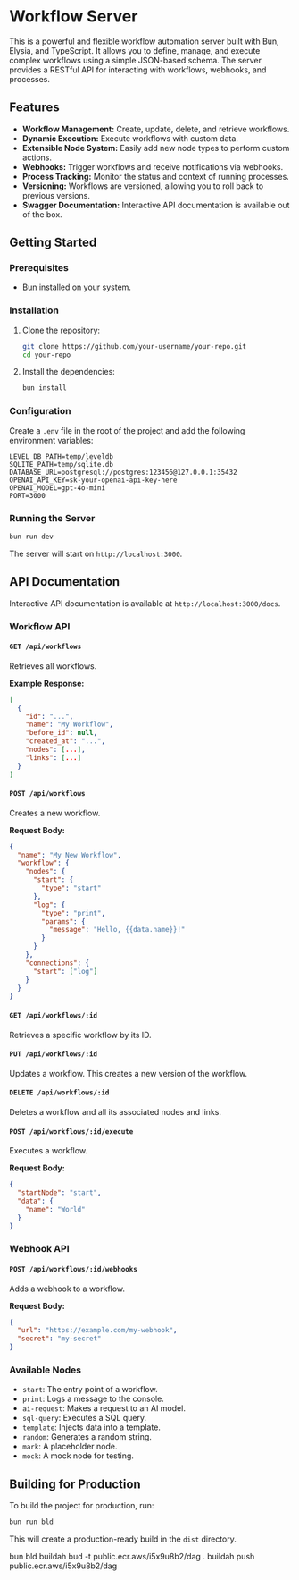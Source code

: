 # Workflow Server

This is a powerful and flexible workflow automation server built with Bun, Elysia, and TypeScript. It allows you to define, manage, and execute complex workflows using a simple JSON-based schema. The server provides a RESTful API for interacting with workflows, webhooks, and processes.

## Features

*   **Workflow Management:** Create, update, delete, and retrieve workflows.
*   **Dynamic Execution:** Execute workflows with custom data.
*   **Extensible Node System:** Easily add new node types to perform custom actions.
*   **Webhooks:** Trigger workflows and receive notifications via webhooks.
*   **Process Tracking:** Monitor the status and context of running processes.
*   **Versioning:** Workflows are versioned, allowing you to roll back to previous versions.
*   **Swagger Documentation:** Interactive API documentation is available out of the box.

## Getting Started

### Prerequisites

*   [Bun](https://bun.sh/) installed on your system.

### Installation

1.  Clone the repository:

    ```bash
    git clone https://github.com/your-username/your-repo.git
    cd your-repo
    ```

2.  Install the dependencies:

    ```bash
    bun install
    ```

### Configuration

Create a `.env` file in the root of the project and add the following environment variables:

```
LEVEL_DB_PATH=temp/leveldb
SQLITE_PATH=temp/sqlite.db
DATABASE_URL=postgresql://postgres:123456@127.0.0.1:35432
OPENAI_API_KEY=sk-your-openai-api-key-here
OPENAI_MODEL=gpt-4o-mini
PORT=3000
```

### Running the Server

```bash
bun run dev
```

The server will start on `http://localhost:3000`.

## API Documentation

Interactive API documentation is available at `http://localhost:3000/docs`.

### Workflow API

#### `GET /api/workflows`

Retrieves all workflows.

**Example Response:**

```json
[
  {
    "id": "...",
    "name": "My Workflow",
    "before_id": null,
    "created_at": "...",
    "nodes": [...],
    "links": [...]
  }
]
```

#### `POST /api/workflows`

Creates a new workflow.

**Request Body:**

```json
{
  "name": "My New Workflow",
  "workflow": {
    "nodes": {
      "start": {
        "type": "start"
      },
      "log": {
        "type": "print",
        "params": {
          "message": "Hello, {{data.name}}!"
        }
      }
    },
    "connections": {
      "start": ["log"]
    }
  }
}
```

#### `GET /api/workflows/:id`

Retrieves a specific workflow by its ID.

#### `PUT /api/workflows/:id`

Updates a workflow. This creates a new version of the workflow.

#### `DELETE /api/workflows/:id`

Deletes a workflow and all its associated nodes and links.

#### `POST /api/workflows/:id/execute`

Executes a workflow.

**Request Body:**

```json
{
  "startNode": "start",
  "data": {
    "name": "World"
  }
}
```

### Webhook API

#### `POST /api/workflows/:id/webhooks`

Adds a webhook to a workflow.

**Request Body:**

```json
{
  "url": "https://example.com/my-webhook",
  "secret": "my-secret"
}
```

### Available Nodes

*   `start`: The entry point of a workflow.
*   `print`: Logs a message to the console.
*   `ai-request`: Makes a request to an AI model.
*   `sql-query`: Executes a SQL query.
*   `template`: Injects data into a template.
*   `random`: Generates a random string.
*   `mark`: A placeholder node.
*   `mock`: A mock node for testing.

## Building for Production

To build the project for production, run:

```bash
bun run bld
```

This will create a production-ready build in the `dist` directory.



bun bld
buildah bud  -t public.ecr.aws/i5x9u8b2/dag .
buildah push public.ecr.aws/i5x9u8b2/dag
